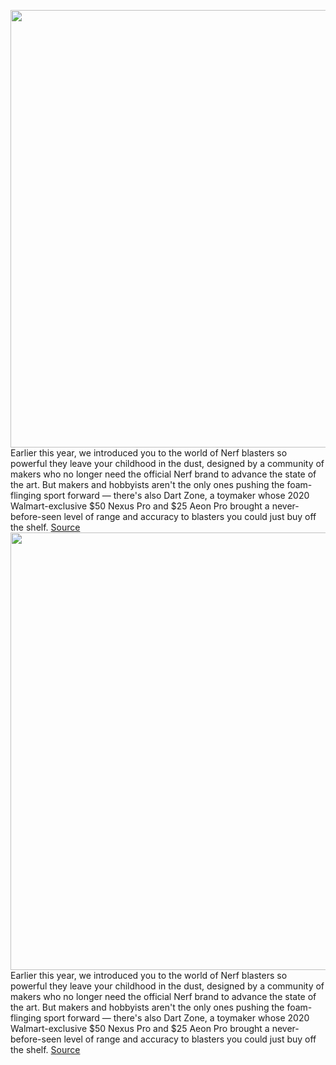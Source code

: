 <img src='https://cdn.vox-cdn.com/thumbor/YqXNs65dkqbNHOdPsnZfoMpFsrM=/0x0:2040x1360/1200x675/filters:focal(918x679:1244x1005)/cdn.vox-cdn.com/uploads/chorus_image/image/69926185/vpavic_210928_4778_0017.0.jpg' width='700px' /><br/>
Earlier this year, we introduced you to the world of Nerf blasters so powerful they leave your childhood in the dust, designed by a community of makers who no longer need the official Nerf brand to advance the state of the art. But makers and hobbyists aren't the only ones pushing the foam-flinging sport forward — there's also Dart Zone, a toymaker whose 2020 Walmart-exclusive $50 Nexus Pro and $25 Aeon Pro brought a never-before-seen level of range and accuracy to blasters you could just buy off the shelf.
<a href='https://www.theverge.com/22699272/dart-zone-pro-mk-3-preview-blaster-prime-time-toys-nerf-price'> Source <a/><img src='https://cdn.vox-cdn.com/thumbor/YqXNs65dkqbNHOdPsnZfoMpFsrM=/0x0:2040x1360/1200x675/filters:focal(918x679:1244x1005)/cdn.vox-cdn.com/uploads/chorus_image/image/69926185/vpavic_210928_4778_0017.0.jpg' width='700px' /><br/>
Earlier this year, we introduced you to the world of Nerf blasters so powerful they leave your childhood in the dust, designed by a community of makers who no longer need the official Nerf brand to advance the state of the art. But makers and hobbyists aren't the only ones pushing the foam-flinging sport forward — there's also Dart Zone, a toymaker whose 2020 Walmart-exclusive $50 Nexus Pro and $25 Aeon Pro brought a never-before-seen level of range and accuracy to blasters you could just buy off the shelf.
<a href='https://www.theverge.com/22699272/dart-zone-pro-mk-3-preview-blaster-prime-time-toys-nerf-price'> Source <a/>